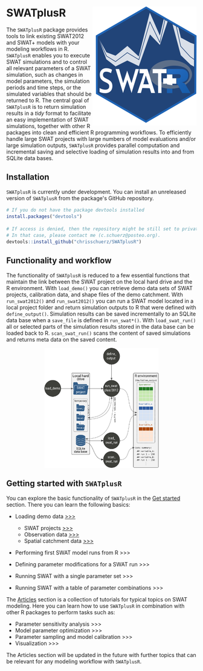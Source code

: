 
SWATplusR <img src="man/figures/swatr_hex.svg" align="right" />
===============================================================

The `SWATplusR` package provides tools to link existing SWAT2012 and SWAT+ models with your modeling workflows in R. `SWATplusR` enables you to execute SWAT simulations and to control all relevant parameters of a SWAT simulation, such as changes in model parameters, the simulation periods and time steps, or the simulated variables that should be returned to R. The central goal of `SWATplusR` is to return simulation results in a *tidy* format to facilitate an easy implementation of SWAT simulations, together with other R packages into clean and efficient R programming workflows. To efficiently handle large SWAT projects with large numbers of model evaluations and/or large simulation outputs, `SWATplusR` provides parallel computation and incremental saving and selective loading of simulation results into and from SQLite data bases.

Installation
------------

`SWATplusR` is currently under development. You can install an unreleased version of `SWATplusR` from the package's GitHub repository.

``` r
# If you do not have the package devtools installed
install.packages("devtools")

# If access is denied, then the repository might be still set to private
# In that case, please contact me (c.schuerz@posteo.org).
devtools::install_github("chrisschuerz/SWATplusR")
```

<!---You can install the released version of SWATplusR from [CRAN](https://CRAN.R-project.org) with:

``` r
install.packages("SWATplusR")
```
--->
Functionality and workflow
--------------------------

The functionality of `SWATplusR` is reduced to a few essential functions that maintain the link between the SWAT project on the local hard drive and the R environment. With `load_demo()` you can retrieve demo data sets of SWAT projects, calibration data, and shape files of the demo catchment. With `run_swat2012()` and `run_swat2012()` you can run a SWAT model located in a local project folder and return simulation outputs to R that were defined with `define_output()`. Simulation results can be saved incrementally to an SQLite data base when a `save_file` is defined in `run_swat*()`. With `load_swat_run()` all or selected parts of the simulation results stored in the data base can be loaded back to R. `scan_swat_run()` scans the content of saved simulations and returns meta data on the saved content.

<img src="man/figures/package_workflow.svg" width="60%" style="display: block; margin: auto;" />

Getting started with `SWATplusR`
--------------------------------

You can explore the basic functionality of `SWATplusR` in the [Get started](https://chrisschuerz.github.io/SWATplusR/articles/SWATplusR.html#loading-demos) section. There you can learn the following basics:

-   Loading demo data [&gt;&gt;&gt;](https://chrisschuerz.github.io/SWATplusR/articles/SWATplusR.html#figures)
    -   SWAT projects [&gt;&gt;&gt;](https://chrisschuerz.github.io/SWATplusR/articles/SWATplusR.htmll#swat-projects)
    -   Observation data [&gt;&gt;&gt;](https://chrisschuerz.github.io/SWATplusR/articles/SWATplusR.html#observation-data)
    -   Spatial catchment data [&gt;&gt;&gt;](https://chrisschuerz.github.io/SWATplusR/articles/SWATplusR.html#spatial-data)
-   Performing first SWAT model runs from R &gt;&gt;&gt;

-   Defining parameter modifications for a SWAT run &gt;&gt;&gt;

-   Running SWAT with a single parameter set &gt;&gt;&gt;

-   Running SWAT with a table of parameter combinations &gt;&gt;&gt;

The [Articles](https://chrisschuerz.github.io/SWATplusR/articles/) section is a collection of tutorials for typical topics on SWAT modeling. Here you can learn how to use `SWATplusR` in combination with other R packages to perform tasks such as:

-   Parameter sensitivity analysis &gt;&gt;&gt;
-   Model parameter optimization &gt;&gt;&gt;
-   Parameter sampling and model calibration &gt;&gt;&gt;
-   Visualization &gt;&gt;&gt;

The Articles section will be updated in the future with further topics that can be relevant for any modeling workflow with `SWATplusR`.

